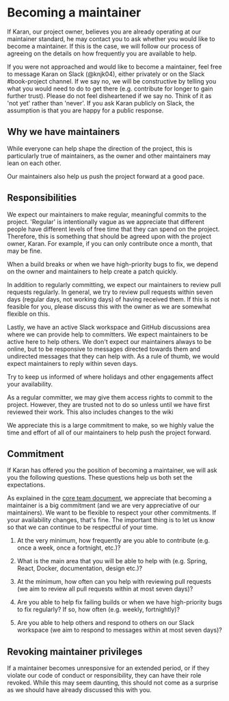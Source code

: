 # Becoming a maintainer

If Karan, our project owner, believes you are already operating at our maintainer standard, he may 
contact you to ask whether you would like to become a maintainer. If this is the case, we will
follow our process of agreeing on the details on how frequently you are available to help.

If you were not approached and would like to become a maintainer, feel free to message Karan on 
Slack (@knjk04),  either privately or on the Slack #book-project channel. 
If we say no, we will be constructive by telling you what you would need to do to get there 
(e.g. contribute for longer to gain further trust). Please do not feel disheartened if we say no. 
Think of it as 'not yet' rather than 'never'. If you ask Karan publicly on Slack, the assumption is 
that you are happy for a public response.

## Why we have maintainers

While everyone can help shape the direction of the project, this is particularly true of 
maintainers, as the owner and other maintainers may lean on each other.

Our maintainers also help us push the project forward at a good pace.

## Responsibilities

We expect our maintainers to make regular, meaningful commits to the project. 'Regular' is 
intentionally vague as we appreciate that different people have different levels of free time that 
they can spend on the project. Therefore, this is something that should be agreed upon with the 
project owner, Karan. For example, if you can only contribute once a month, that may be fine.

When a build breaks or when we have high-priority bugs to fix, we depend on the owner and 
maintainers to help create a patch quickly.

In addition to regularly committing, we expect our maintainers to review pull requests regularly. 
In general, we try to review pull requests within seven days (regular days, not working days) of 
having received them. If this is not feasible for you, please discuss this with the owner as we are 
somewhat flexible on this.

Lastly, we have an active Slack workspace and GitHub discussions area where we can provide help to 
committers. We expect maintainers to be active here to help others. We don't expect our maintainers 
always to be online, but to be responsive to messages directed towards them and undirected messages 
that they can help with. As a rule of thumb, we would expect maintainers to reply within seven days.

Try to keep us informed of where holidays and other engagements affect your availability.

As a regular committer, we may give them access rights to commit to the project. 
However, they are trusted not to do so unless until we have first reviewed their work.
This also includes changes to the wiki

We appreciate this is a large commitment to make, so we highly value the time and effort of all of 
our maintainers to help push the project forward.

## Commitment

If Karan has offered you the position of becoming a maintainer, we will ask you the following 
questions. These questions help us both set the expectations.

As explained in the [core team document](https://github.com/Project-Books/book-project/blob/master/docs/maintainers/CORE_TEAM.md), 
we appreciate that becoming a maintainer is a big commitment (and we are very appreciative of our 
maintainers). We want to be flexible to respect your other commitments. If your availability 
changes, that's fine. The important thing is to let us know so that we can continue to be respectful
of your time.

1. At the very minimum, how frequently are you able to contribute 
(e.g. once a week, once a fortnight, etc.)?

2. What is the main area that you will be able to help with (e.g. Spring, React, Docker, 
documentation, design etc.)?

3. At the minimum, how often can you help with reviewing pull requests (we aim to review all 
pull requests within at most seven days)?

4. Are you able to help fix failing builds or when we have high-priority bugs to fix regularly? 
If so, how often (e.g. weekly, fortnightly)?

5. Are you able to help others and respond to others on our Slack workspace 
(we aim to respond to messages within at most seven days)?


## Revoking maintainer privileges

If a maintainer becomes unresponsive for an extended period, or if they violate our code of conduct 
or responsibility, they can have their role revoked. While this may seem daunting, this should not 
come as a surprise as we should have already discussed this with you.
